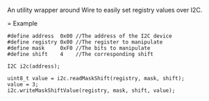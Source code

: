 An utility wrapper around Wire to easily set registry values over I2C.

= Example
```
#define address  0x00 //The address of the I2C device
#define registry 0x00 //The register to manipulate
#define mask     0xF0 //The bits to manipulate
#define shift    4    //The corresponding shift

I2C i2c(address);

uint8_t value = i2c.readMaskShift(registry, mask, shift);
value = 3;
i2c.writeMaskShiftValue(registry, mask, shift, value);
```
